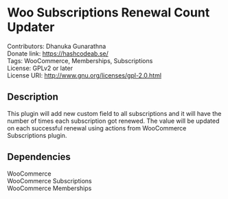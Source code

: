 # Woo Subscriptions Renewal Count Updater
Contributors: Dhanuka Gunarathna<br/>
Donate link: https://hashcodeab.se/<br/>
Tags: WooCommerce, Memberships, Subscriptions<br/>
License: GPLv2 or later<br/>
License URI: http://www.gnu.org/licenses/gpl-2.0.html<br/>

## Description

This plugin will add new custom field to all subscriptions and it will have the number of times each subscription got renewed.
The value will be updated on each successful renewal using actions from WooCommerce Subscriptions plugin.

## Dependencies

WooCommerce<br/>
WooCommerce Subscriptions<br/>
WooCommerce Memberships<br/>

